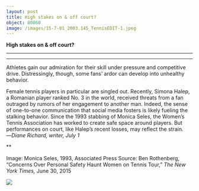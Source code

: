 ```yaml
---
layout: post
title: High stakes on & off court?
object: 80860
image: /images/15-7-01_2003.145_TennisEDIT-1.jpeg
---
```

**High stakes on & off court?**

****

****

Athletes gain our admiration for their skill under pressure and competitive drive. Distressingly, though, some fans’ ardor can develop into unhealthy behavior.

Female tennis players in particular are singled out. Recently, Simona Halep, a Romanian player ranked No. 3 in the world, received threats from a fan outraged by rumors of her engagement to another man. Indeed, the sense of one-to-one communication that social media fosters is likely fueling the stalking behavior. Since the 1993 stabbing of Monica Seles, the Women’s Tennis Association has worked to create safe space around players. But performances on court, like Halep’s recent losses, may reflect the strain.   —*Diane Richard, writer, July 1*

**

Image: Monica Seles, 1993, Associated Press
 Source: Ben Rothenberg, “Concerns Over Personal Safety Haunt Women on Tennis Tour,” *The New York Times,* June 30, 2015 

![]({{siteurl.base}}/images/15-7-01_2003.145_TennisEDIT-1.jpeg)
